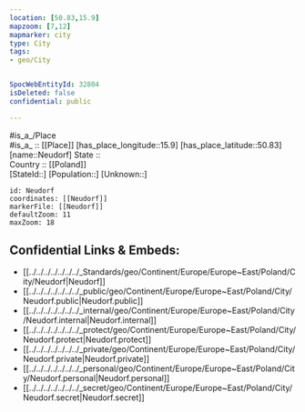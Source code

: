 ```yaml
---
location: [50.83,15.9] 
mapzoom: [7,12] 
mapmarker: city 
type: City
tags:
- geo/City


SpocWebEntityId: 32804
isDeleted: false
confidential: public

---
```

#is_a_/Place  
#is_a_ :: [[Place]] 
[has_place_longitude::15.9] 
[has_place_latitude::50.83] 
[name::Neudorf] 
State ::  
Country :: [[Poland]]  
[StateId::] 
[Population::] 
[Unknown::] 


```leaflet
id: Neudorf
coordinates: [[Neudorf]] 
markerFile: [[Neudorf]] 
defaultZoom: 11 
maxZoom: 18
```


## Confidential Links & Embeds: 
- [[../../../../../../../_Standards/geo/Continent/Europe/Europe~East/Poland/City/Neudorf|Neudorf]] 
- [[../../../../../../../_public/geo/Continent/Europe/Europe~East/Poland/City/Neudorf.public|Neudorf.public]] 
- [[../../../../../../../_internal/geo/Continent/Europe/Europe~East/Poland/City/Neudorf.internal|Neudorf.internal]] 
- [[../../../../../../../_protect/geo/Continent/Europe/Europe~East/Poland/City/Neudorf.protect|Neudorf.protect]] 
- [[../../../../../../../_private/geo/Continent/Europe/Europe~East/Poland/City/Neudorf.private|Neudorf.private]] 
- [[../../../../../../../_personal/geo/Continent/Europe/Europe~East/Poland/City/Neudorf.personal|Neudorf.personal]] 
- [[../../../../../../../_secret/geo/Continent/Europe/Europe~East/Poland/City/Neudorf.secret|Neudorf.secret]] 
